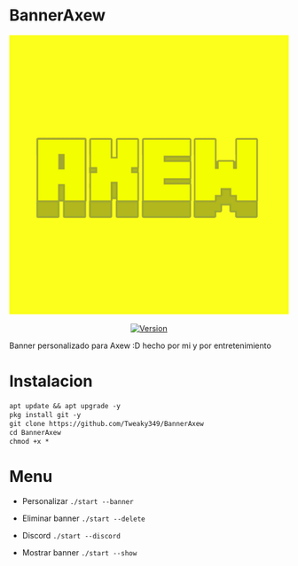 # BannerAxew

![](https://raw.githubusercontent.com/Tweaky349/BannerAxew/master/data/imagen.jpg)
<div align="center">
<a href="#"><img title="Version" src="https://img.shields.io/badge/Version-1.0-green.svg?style=flat-square"></a>
</div>

Banner personalizado para Axew :D hecho por mi y por entretenimiento

# Instalacion 
```
apt update && apt upgrade -y
pkg install git -y
git clone https://github.com/Tweaky349/BannerAxew
cd BannerAxew 
chmod +x *
```

# Menu
* Personalizar
`./start --banner`

* Eliminar banner
`./start --delete`

* Discord
`./start --discord`

* Mostrar banner
`./start --show`

